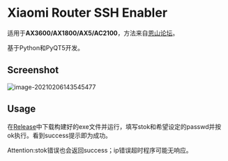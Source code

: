 # Xiaomi Router SSH Enabler

适用于**AX3600/AX1800/AX5/AC2100**，方法来自[恩山论坛](https://www.right.com.cn/forum/thread-4032490-1-1.html)。

基于Python和PyQT5开发。

## Screenshot

![image-20210206143545477](https://cdn.jsdelivr.net/gh/poormonitor/image@master/20210206/823b06c9be5d6c5b6e13f7cf91029548.png)

## Usage

在[Release](https://github.com/poormonitor/mirouter-ssh/releases)中下载构建好的exe文件并运行，填写stok和希望设定的passwd并按ok执行。看到success提示即为成功。

Attention:stok错误也会返回success；ip错误超时程序可能无响应。

